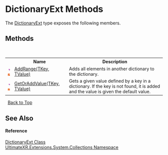 # DictionaryExt Methods
 

The <a href="T_UltimateXR_Extensions_System_Collections_DictionaryExt">DictionaryExt</a> type exposes the following members.


## Methods
&nbsp;<table><tr><th></th><th>Name</th><th>Description</th></tr><tr><td>![Public method](media/pubmethod.gif "Public method")![Static member](media/static.gif "Static member")</td><td><a href="M_UltimateXR_Extensions_System_Collections_DictionaryExt_AddRange__2">AddRange(TKey, TValue)</a></td><td>
Adds all elements in another dictionary to the dictionary.</td></tr><tr><td>![Public method](media/pubmethod.gif "Public method")![Static member](media/static.gif "Static member")</td><td><a href="M_UltimateXR_Extensions_System_Collections_DictionaryExt_GetOrAddValue__2">GetOrAddValue(TKey, TValue)</a></td><td>
Gets a given value defined by a key in a dictionary. If the key is not found, it is added and the value is given the default value.</td></tr></table>&nbsp;
<a href="#dictionaryext-methods">Back to Top</a>

## See Also


#### Reference
<a href="T_UltimateXR_Extensions_System_Collections_DictionaryExt">DictionaryExt Class</a><br /><a href="N_UltimateXR_Extensions_System_Collections">UltimateXR.Extensions.System.Collections Namespace</a><br />